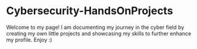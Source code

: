 # Cybersecurity-HandsOnProjects
Welcome to my page! I am documenting my journey in the cyber field by creating my own little projects and showcasing my skills to further enhance my profile. Enjoy :)
